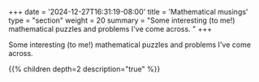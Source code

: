 +++
date = '2024-12-27T16:31:19-08:00'
title = 'Mathematical musings'
type = "section"
weight = 20
summary = "Some interesting (to me!) mathematical puzzles and problems I've come across. "
+++

Some interesting (to me!) mathematical puzzles and problems I've come across. 

{{% children depth=2 description="true" %}}
